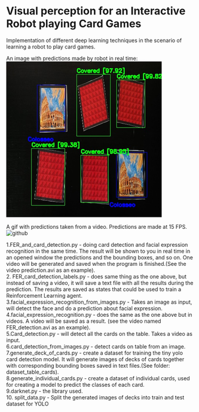 # Visual perception for an Interactive Robot playing Card Games
Implementation of different deep learning techniques in the scenario of learning a robot to play card games.

An image with predictions made by robot in real time:
![image1_prediction](https://github.com/shend5/Visual-perception-for-an-Interactive-Robot-playing-Card-Games/blob/master/image1_prediction.jpg)

A gif with predictions taken from a video. Predictions are made at 15 FPS.
![github](https://media.giphy.com/media/Z9nZuWLZ68haS6TGM3/giphy.gif)


1.FER_and_card_detection.py - doing card detection and facial expression recognition in the same time.
The result will be shown to you in real time in an opened window the predictions and the bounding boxes, and so on.
One video will be generated and saved when the program is finished.(See the video prediction.avi as an example).<br>
2. FER_card_detection_labels.py - does same thing as the one above, but instead of saving a video, it will save a text
file with all the results during the prediction. The results are saved as states that could be used to train
a Reinforcement Learning agent.<br>
3.facial_expression_recognition_from_images.py - Takes an image as input, will detect the face and do a prediction about
facial expression.<br>
4.facial_expression_recognition.py - does the same as the one above but in videos. A video will be saved as a result.
(see the video named FER_detection.avi as an example).<br>
5.Card_detection.py - will detect all the cards on the table. Takes a video as input.<br>
6.card_detection_from_images.py -  detect cards on table from an image.<br>
7.generate_deck_of_cards.py - create a dataset for training the tiny yolo card detection model. It will generate images
of decks of cards together with corresponding bounding boxes saved in text files.(See folder: dataset_table_cards).<br>
8.generate_individual_cards.py - create a dataset of individual cards, used for creating a model to predict the classes
of each card.<br>
9.darknet.py - the library used.<br>
10. split_data.py - Split the generated images of decks into train and test dataset for YOLO
